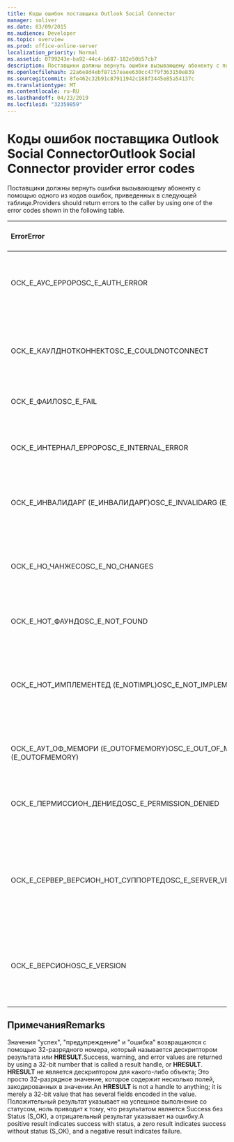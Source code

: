 ```yaml
---
title: Коды ошибок поставщика Outlook Social Connector
manager: soliver
ms.date: 03/09/2015
ms.audience: Developer
ms.topic: overview
ms.prod: office-online-server
localization_priority: Normal
ms.assetid: 0799243e-ba92-44c4-b687-182e50b57cb7
description: Поставщики должны вернуть ошибки вызывающему абоненту с помощью одного из кодов ошибок, приведенных в следующей таблице.
ms.openlocfilehash: 22a6e8d4ebf87157eaee630cc47f9f363150e839
ms.sourcegitcommit: 8fe462c32b91c87911942c188f3445e85a54137c
ms.translationtype: MT
ms.contentlocale: ru-RU
ms.lasthandoff: 04/23/2019
ms.locfileid: "32359859"
---
```

# <a name="outlook-social-connector-provider-error-codes"></a><span data-ttu-id="9b467-103">Коды ошибок поставщика Outlook Social Connector</span><span class="sxs-lookup"><span data-stu-id="9b467-103">Outlook Social Connector provider error codes</span></span>

<span data-ttu-id="9b467-104">Поставщики должны вернуть ошибки вызывающему абоненту с помощью одного из кодов ошибок, приведенных в следующей таблице.</span><span class="sxs-lookup"><span data-stu-id="9b467-104">Providers should return errors to the caller by using one of the error codes shown in the following table.</span></span> 
  
|<span data-ttu-id="9b467-105">**Error**</span><span class="sxs-lookup"><span data-stu-id="9b467-105">**Error**</span></span>|<span data-ttu-id="9b467-106">**Код ошибки (шестнадцатеричный)**</span><span class="sxs-lookup"><span data-stu-id="9b467-106">**Error code (hexadecimal)**</span></span>|<span data-ttu-id="9b467-107">**Описание**</span><span class="sxs-lookup"><span data-stu-id="9b467-107">**Description**</span></span>|
|:-----|:-----|:-----|
|<span data-ttu-id="9b467-108">ОСК_Е_АУС_ЕРРОР</span><span class="sxs-lookup"><span data-stu-id="9b467-108">OSC_E_AUTH_ERROR</span></span>  <br/> |<span data-ttu-id="9b467-109">0x80041404</span><span class="sxs-lookup"><span data-stu-id="9b467-109">0x80041404</span></span>  <br/> |<span data-ttu-id="9b467-110">Ошибка проверки поДлинности в сети сайта социальных сетей.</span><span class="sxs-lookup"><span data-stu-id="9b467-110">Authentication failed on the network of the social network site.</span></span>  <br/> |
|<span data-ttu-id="9b467-111">ОСК_Е_КАУЛДНОТКОННЕКТ</span><span class="sxs-lookup"><span data-stu-id="9b467-111">OSC_E_COULDNOTCONNECT</span></span>  <br/> |<span data-ttu-id="9b467-112">0x80041402</span><span class="sxs-lookup"><span data-stu-id="9b467-112">0x80041402</span></span>  <br/> |<span data-ttu-id="9b467-113">Нет доступных подключений для подключения к сайту социальных сетей.</span><span class="sxs-lookup"><span data-stu-id="9b467-113">No connection is available to connect to the social network site.</span></span>  <br/> |
|<span data-ttu-id="9b467-114">ОСК_Е_ФАИЛ</span><span class="sxs-lookup"><span data-stu-id="9b467-114">OSC_E_FAIL</span></span>  <br/> |<span data-ttu-id="9b467-115">0x80004005</span><span class="sxs-lookup"><span data-stu-id="9b467-115">0x80004005</span></span>  <br/> |<span data-ttu-id="9b467-116">Общая ошибка сбоя.</span><span class="sxs-lookup"><span data-stu-id="9b467-116">General failure error.</span></span>  <br/> |
|<span data-ttu-id="9b467-117">ОСК_Е_ИНТЕРНАЛ_ЕРРОР</span><span class="sxs-lookup"><span data-stu-id="9b467-117">OSC_E_INTERNAL_ERROR</span></span>  <br/> |<span data-ttu-id="9b467-118">0x80041400</span><span class="sxs-lookup"><span data-stu-id="9b467-118">0x80041400</span></span>  <br/> |<span data-ttu-id="9b467-119">Из-за неправильной операции возникла внутренняя ошибка.</span><span class="sxs-lookup"><span data-stu-id="9b467-119">An internal error occurred because of an invalid operation.</span></span>  <br/> |
|<span data-ttu-id="9b467-120">ОСК_Е_ИНВАЛИДАРГ (Е_ИНВАЛИДАРГ)</span><span class="sxs-lookup"><span data-stu-id="9b467-120">OSC_E_INVALIDARG (E_INVALIDARG)</span></span>  <br/> |<span data-ttu-id="9b467-121">0x80070057</span><span class="sxs-lookup"><span data-stu-id="9b467-121">0x80070057</span></span>  <br/> |<span data-ttu-id="9b467-122">Функции передан недопустимый аргумент.</span><span class="sxs-lookup"><span data-stu-id="9b467-122">An invalid argument was passed to a function.</span></span>  <br/> |
|<span data-ttu-id="9b467-123">ОСК_Е_НО_ЧАНЖЕС</span><span class="sxs-lookup"><span data-stu-id="9b467-123">OSC_E_NO_CHANGES</span></span>  <br/> |<span data-ttu-id="9b467-124">0x80041406</span><span class="sxs-lookup"><span data-stu-id="9b467-124">0x80041406</span></span>  <br/> |<span data-ttu-id="9b467-125">С момента последней синхронизации не было внесено никаких изменений.</span><span class="sxs-lookup"><span data-stu-id="9b467-125">No changes have occurred since the last synchronization.</span></span>  <br/> |
|<span data-ttu-id="9b467-126">ОСК_Е_НОТ_ФАУНД</span><span class="sxs-lookup"><span data-stu-id="9b467-126">OSC_E_NOT_FOUND</span></span>  <br/> |<span data-ttu-id="9b467-127">0x80041405</span><span class="sxs-lookup"><span data-stu-id="9b467-127">0x80041405</span></span>  <br/> |<span data-ttu-id="9b467-128">Не удается найти ресурс.</span><span class="sxs-lookup"><span data-stu-id="9b467-128">A resource cannot be found.</span></span>  <br/> |
|<span data-ttu-id="9b467-129">ОСК_Е_НОТ_ИМПЛЕМЕНТЕД (E_NOTIMPL)</span><span class="sxs-lookup"><span data-stu-id="9b467-129">OSC_E_NOT_IMPLEMENTED (E_NOTIMPL)</span></span>  <br/> |<span data-ttu-id="9b467-130">0x80004001</span><span class="sxs-lookup"><span data-stu-id="9b467-130">0x80004001</span></span>  <br/> |<span data-ttu-id="9b467-131">Запрос на сайт социальной сети является допустимым, но не реализован на сайте социальной сети.</span><span class="sxs-lookup"><span data-stu-id="9b467-131">The request to the social network site is valid but has not been implemented by the social network site.</span></span>  <br/> |
|<span data-ttu-id="9b467-132">ОСК_Е_АУТ_ОФ_МЕМОРИ (E_OUTOFMEMORY)</span><span class="sxs-lookup"><span data-stu-id="9b467-132">OSC_E_OUT_OF_MEMORY (E_OUTOFMEMORY)</span></span>  <br/> |<span data-ttu-id="9b467-133">0x8007000E</span><span class="sxs-lookup"><span data-stu-id="9b467-133">0x8007000E</span></span>  <br/> |<span data-ttu-id="9b467-134">Произошла ошибка нехватки памяти.</span><span class="sxs-lookup"><span data-stu-id="9b467-134">An out-of-memory error occurred.</span></span>  <br/> |
|<span data-ttu-id="9b467-135">ОСК_Е_ПЕРМИССИОН_ДЕНИЕД</span><span class="sxs-lookup"><span data-stu-id="9b467-135">OSC_E_PERMISSION_DENIED</span></span>  <br/> |<span data-ttu-id="9b467-136">0x80041403</span><span class="sxs-lookup"><span data-stu-id="9b467-136">0x80041403</span></span>  <br/> |<span data-ttu-id="9b467-137">Поставщик OSC отклонил разрешение для ресурса.</span><span class="sxs-lookup"><span data-stu-id="9b467-137">The OSC provider denied permission for the resource.</span></span>  <br/> |
|<span data-ttu-id="9b467-138">ОСК_Е_СЕРВЕР_ВЕРСИОН_НОТ_СУППОРТЕД</span><span class="sxs-lookup"><span data-stu-id="9b467-138">OSC_E_SERVER_VERSION_NOT_SUPPORTED</span></span>  <br/> |<span data-ttu-id="9b467-139">0x80041406</span><span class="sxs-lookup"><span data-stu-id="9b467-139">0x80041406</span></span>  <br/> |<span data-ttu-id="9b467-140">Версия сервера, для которого требуется настроить учетную запись социальных сетей, не поддерживается.</span><span class="sxs-lookup"><span data-stu-id="9b467-140">The version of the server to configure the social network account is not supported.</span></span>  <br/> |
|<span data-ttu-id="9b467-141">ОСК_Е_ВЕРСИОН</span><span class="sxs-lookup"><span data-stu-id="9b467-141">OSC_E_VERSION</span></span>  <br/> |<span data-ttu-id="9b467-142">0x80041401</span><span class="sxs-lookup"><span data-stu-id="9b467-142">0x80041401</span></span>  <br/> |<span data-ttu-id="9b467-143">Поставщик не поддерживает эту версию расширяемости поставщика OSC.</span><span class="sxs-lookup"><span data-stu-id="9b467-143">The provider does not support this version of OSC provider extensibility.</span></span>  <br/> |
   
## <a name="remarks"></a><span data-ttu-id="9b467-144">Примечания</span><span class="sxs-lookup"><span data-stu-id="9b467-144">Remarks</span></span>

<span data-ttu-id="9b467-145">Значения "успех", "предупреждение" и "ошибка" возвращаются с помощью 32-разрядного номера, который называется дескриптором результата или **HRESULT**.</span><span class="sxs-lookup"><span data-stu-id="9b467-145">Success, warning, and error values are returned by using a 32-bit number that is called a result handle, or **HRESULT**.</span></span> <span data-ttu-id="9b467-146">**HRESULT** не является дескриптором для какого-либо объекта; Это просто 32-разрядное значение, которое содержит несколько полей, закодированных в значении.</span><span class="sxs-lookup"><span data-stu-id="9b467-146">An **HRESULT** is not a handle to anything; it is merely a 32-bit value that has several fields encoded in the value.</span></span> <span data-ttu-id="9b467-147">Положительный результат указывает на успешное выполнение со статусом, ноль приводит к тому, что результатом является Success без Status (S_OK), а отрицательный результат указывает на ошибку.</span><span class="sxs-lookup"><span data-stu-id="9b467-147">A positive result indicates success with status, a zero result indicates success without status (S_OK), and a negative result indicates failure.</span></span> 
  

